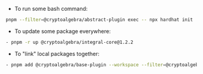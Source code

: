 - To run some bash command:
```bash
pnpm --filter=@cryptoalgebra/abstract-plugin exec -- npx hardhat init
```

- To update some package everywhere:
```bash
- pnpm -r up @cryptoalgebra/integral-core@1.2.2
```

- To "link" local packages together:
```bash
- pnpm add @cryptoalgebra/base-plugin --workspace --filter=@cryptoalgebra/volatility-oracle-plugin
```